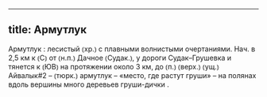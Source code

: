 
---
title: Армутлук
---
Армутлук
: лесистый ⦅хр.⦆ с плавными волнистыми очертаниями. Нач. в 2,5 км к ⦅С⦆ от ⦅н.п.⦆ Дачное ⦅Судак.⦆, у дороги Судак–Грушевка и тянется к ⦅ЮВ⦆ на протяжении около 3 км, до ⦅п.⦆ ⦅верх.⦆ ⦅ущ.⦆ Айвалык#2 – ⦅тюрк.⦆ армутлук – «место, где растут груши» – на полянах вдоль вершины много деревьев груши-дички .
